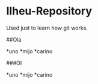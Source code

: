 # Ilheu-Repository
Used just to learn how git works.

##Olá


*uno
*mijo
*carino


###OI


*uno
*mijo
*carino
